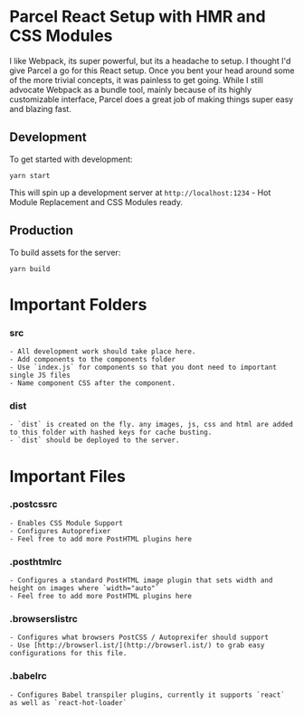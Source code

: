 # Parcel React Setup with HMR and CSS Modules
I like Webpack, its super powerful, but its a headache to setup. I thought I'd give Parcel a go for this React setup. Once you bent your head around some of the more trivial concepts, it was painless to get going. While I still advocate Webpack as a bundle tool, mainly because of its highly customizable interface, Parcel does a great job of making things super easy and blazing fast.

## Development
To get started with development:

```
yarn start
```
This will spin up a development server at `http://localhost:1234` - Hot Module Replacement and CSS Modules ready.

## Production

To build assets for the server:

```
yarn build
```

# Important Folders

### src

    - All development work should take place here.
    - Add components to the components folder
    - Use `index.js` for components so that you dont need to important single JS files
    - Name component CSS after the component.

### dist

    - `dist` is created on the fly. any images, js, css and html are added to this folder with hashed keys for cache busting.
    - `dist` should be deployed to the server.

# Important Files

### .postcssrc

    - Enables CSS Module Support
    - Configures Autoprefixer
    - Feel free to add more PostHTML plugins here

### .posthtmlrc

    - Configures a standard PostHTML image plugin that sets width and height on images where `width="auto"`
    - Feel free to add more PostHTML plugins here

### .browserslistrc

    - Configures what browsers PostCSS / Autoprexifer should support
    - Use [http://browserl.ist/](http://browserl.ist/) to grab easy configurations for this file.

### .babelrc

    - Configures Babel transpiler plugins, currently it supports `react` as well as `react-hot-loader`
